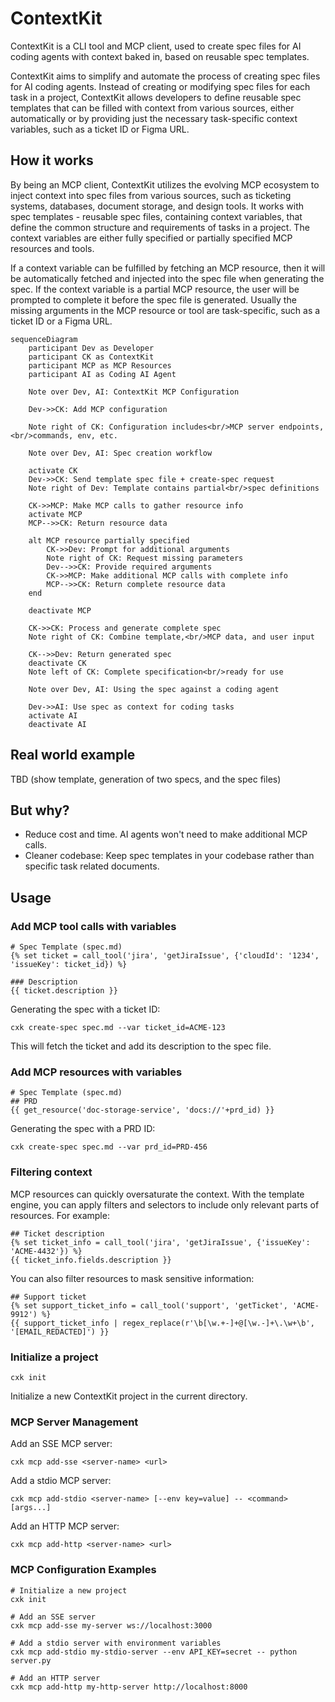 # ContextKit
ContextKit is a CLI tool and MCP client, used to create spec files for AI coding agents with context baked in, based on reusable spec templates.

ContextKit aims to simplify and automate the process of creating spec files for AI coding agents. Instead of creating or modifying spec files for each task in a project, ContextKit allows developers to define reusable spec templates that can be filled with context from various sources, either automatically or by providing just the necessary task-specific context variables, such as a ticket ID or Figma URL.

## How it works
By being an MCP client, ContextKit utilizes the evolving MCP ecosystem to inject context into spec files from various sources, such as ticketing systems, databases, document storage, and design tools. It works with spec templates - reusable spec files, containing context variables, that define the common structure and requirements of tasks in a project. The context variables are either fully specified or partially specified MCP resources and tools.

If a context variable can be fulfilled by fetching an MCP resource, then it will be automatically fetched and injected into the spec file when generating the spec. If the context variable is a partial MCP resource, the user will be prompted to complete it before the spec file is generated. Usually the missing arguments in the MCP resource or tool are task-specific, such as a ticket ID or a Figma URL.

```mermaid
sequenceDiagram
    participant Dev as Developer
    participant CK as ContextKit
    participant MCP as MCP Resources
    participant AI as Coding AI Agent

    Note over Dev, AI: ContextKit MCP Configuration

    Dev->>CK: Add MCP configuration
    
    Note right of CK: Configuration includes<br/>MCP server endpoints,<br/>commands, env, etc.

    Note over Dev, AI: Spec creation workflow

    activate CK
    Dev->>CK: Send template spec file + create-spec request
    Note right of Dev: Template contains partial<br/>spec definitions

    CK->>MCP: Make MCP calls to gather resource info
    activate MCP
    MCP-->>CK: Return resource data
    
    alt MCP resource partially specified
        CK->>Dev: Prompt for additional arguments
        Note right of CK: Request missing parameters
        Dev-->>CK: Provide required arguments
        CK->>MCP: Make additional MCP calls with complete info
        MCP-->>CK: Return complete resource data
    end
    
    deactivate MCP
    
    CK->>CK: Process and generate complete spec
    Note right of CK: Combine template,<br/>MCP data, and user input

    CK-->>Dev: Return generated spec
    deactivate CK
    Note left of CK: Complete specification<br/>ready for use

    Note over Dev, AI: Using the spec against a coding agent

    Dev->>AI: Use spec as context for coding tasks
    activate AI
    deactivate AI
```

## Real world example
TBD (show template, generation of two specs, and the spec files)

## But why?
- Reduce cost and time. AI agents won't need to make additional MCP calls.
- Cleaner codebase: Keep spec templates in your codebase rather than specific task related documents.

## Usage

### Add MCP tool calls with variables

```
# Spec Template (spec.md)
{% set ticket = call_tool('jira', 'getJiraIssue', {'cloudId': '1234', 'issueKey': ticket_id}) %}

### Description
{{ ticket.description }}
```

Generating the spec with a ticket ID:
```
cxk create-spec spec.md --var ticket_id=ACME-123
```

This will fetch the ticket and add its description to the spec file.

### Add MCP resources with variables
```
# Spec Template (spec.md)
## PRD
{{ get_resource('doc-storage-service', 'docs://'+prd_id) }}
```

Generating the spec with a PRD ID:
```
cxk create-spec spec.md --var prd_id=PRD-456
```

### Filtering context

MCP resources can quickly oversaturate the context. With the template engine, you can apply filters and selectors to include only relevant parts of resources. For example:

```
## Ticket description
{% set ticket_info = call_tool('jira', 'getJiraIssue', {'issueKey': 'ACME-4432'}) %}
{{ ticket_info.fields.description }}
```

You can also filter resources to mask sensitive information:

```
## Support ticket
{% set support_ticket_info = call_tool('support', 'getTicket', 'ACME-9912') %}
{{ support_ticket_info | regex_replace(r'\b[\w.+-]+@[\w.-]+\.\w+\b', '[EMAIL_REDACTED]') }}
```

### Initialize a project
```
cxk init
```
Initialize a new ContextKit project in the current directory.

### MCP Server Management

Add an SSE MCP server:
```
cxk mcp add-sse <server-name> <url>
```

Add a stdio MCP server:
```
cxk mcp add-stdio <server-name> [--env key=value] -- <command> [args...]
```

Add an HTTP MCP server:
```
cxk mcp add-http <server-name> <url>
```

### MCP Configuration Examples

```
# Initialize a new project
cxk init

# Add an SSE server
cxk mcp add-sse my-server ws://localhost:3000

# Add a stdio server with environment variables
cxk mcp add-stdio my-stdio-server --env API_KEY=secret -- python server.py

# Add an HTTP server
cxk mcp add-http my-http-server http://localhost:8000
```

